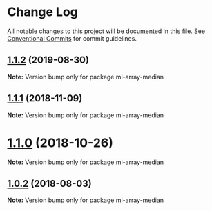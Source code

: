 # Change Log

All notable changes to this project will be documented in this file.
See [Conventional Commits](https://conventionalcommits.org) for commit guidelines.

## [1.1.2](https://github.com/mljs/array/compare/ml-array-median@1.1.1...ml-array-median@1.1.2) (2019-08-30)

**Note:** Version bump only for package ml-array-median





## [1.1.1](https://github.com/mljs/array/compare/ml-array-median@1.1.0...ml-array-median@1.1.1) (2018-11-09)

**Note:** Version bump only for package ml-array-median





# [1.1.0](https://github.com/mljs/array/compare/ml-array-median@1.0.2...ml-array-median@1.1.0) (2018-10-26)

**Note:** Version bump only for package ml-array-median





<a name="1.0.2"></a>
## [1.0.2](https://github.com/mljs/array/compare/ml-array-median@1.0.1...ml-array-median@1.0.2) (2018-08-03)




**Note:** Version bump only for package ml-array-median
